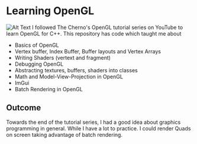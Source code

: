 # Learning OpenGL
![Alt Text](https://i.imgur.com/I1t5KfL.gif)
I followed The Cherno's OpenGL tutorial series on YouTube to learn OpenGL for C++. This repository has code which taught me about
- Basics of OpenGL
- Vertex buffer, Index Buffer, Buffer layouts and Vertex Arrays
- Writing Shaders (vertext and fragment)
- Debugging OpenGL
- Abstracting textures, buffers, shaders into classes
- Math and Model-View-Projection in OpenGL
- ImGui
- Batch Rendering in OpenGL

## Outcome
Towards the end of the tutorial series, I had a good idea about graphics programming in general. While I have a lot to practice. I could render Quads on screen taking advantage of batch rendering.





